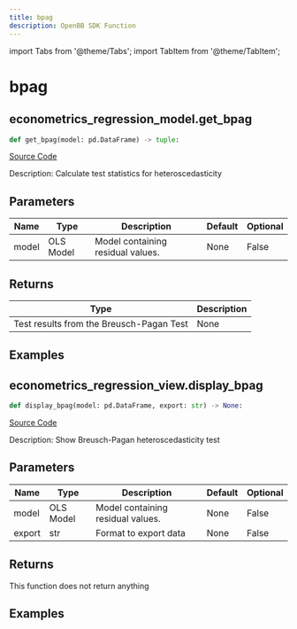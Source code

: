 ```yaml
---
title: bpag
description: OpenBB SDK Function
---
```


import Tabs from '@theme/Tabs';
import TabItem from '@theme/TabItem';

# bpag

<Tabs>
<TabItem value="model" label="Model" default>

## econometrics_regression_model.get_bpag

```python title='openbb_terminal/econometrics/regression_model.py'
def get_bpag(model: pd.DataFrame) -> tuple:
```
[Source Code](https://github.com/OpenBB-finance/OpenBBTerminal/tree/main/openbb_terminal/econometrics/regression_model.py#L518)

Description: Calculate test statistics for heteroscedasticity

## Parameters

| Name | Type | Description | Default | Optional |
| ---- | ---- | ----------- | ------- | -------- |
| model | OLS Model | Model containing residual values. | None | False |

## Returns

| Type | Description |
| ---- | ----------- |
| Test results from the Breusch-Pagan Test | None |

## Examples



</TabItem>
<TabItem value="view" label="View">

## econometrics_regression_view.display_bpag

```python title='openbb_terminal/econometrics/regression_view.py'
def display_bpag(model: pd.DataFrame, export: str) -> None:
```
[Source Code](https://github.com/OpenBB-finance/OpenBBTerminal/tree/main/openbb_terminal/econometrics/regression_view.py#L194)

Description: Show Breusch-Pagan heteroscedasticity test

## Parameters

| Name | Type | Description | Default | Optional |
| ---- | ---- | ----------- | ------- | -------- |
| model | OLS Model | Model containing residual values. | None | False |
| export | str | Format to export data | None | False |

## Returns

This function does not return anything

## Examples



</TabItem>
</Tabs>